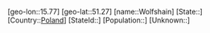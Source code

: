 ﻿---
location: [51.27,15.77]
type: City
tags:
- geo/City


SpocWebEntityId: 35688
isDeleted: false
confidential: public

---
[geo-lon::15.77]
[geo-lat::51.27]
[name::Wolfshain]
[State::]
[Country::[Poland](geo/Continent/Europe/Poland.md)]
[StateId::]
[Population::]
[Unknown::]

